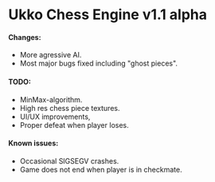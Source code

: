# Ukko Chess Engine v1.1 alpha

#### Changes:
- More agressive AI.
- Most major bugs fixed including "ghost pieces".

#### TODO:
- MinMax-algorithm.
- High res chess piece textures.
- UI/UX improvements,
- Proper defeat when player loses.

#### Known issues:
- Occasional SIGSEGV crashes.
- Game does not end when player is in checkmate.
